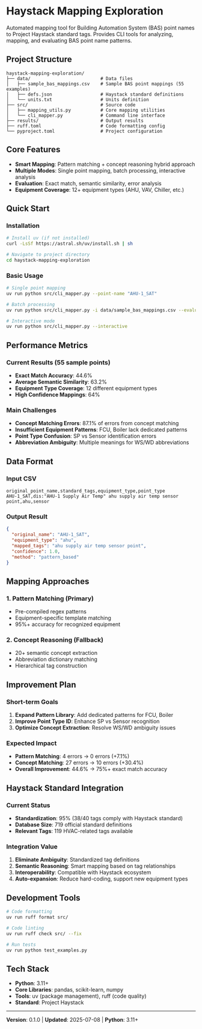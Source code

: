 # Haystack Mapping Exploration

Automated mapping tool for Building Automation System (BAS) point names to Project Haystack standard tags. Provides CLI tools for analyzing, mapping, and evaluating BAS point name patterns.

## Project Structure

```
haystack-mapping-exploration/
├── data/                          # Data files
│   ├── sample_bas_mappings.csv    # Sample BAS point mappings (55 examples)
│   ├── defs.json                  # Haystack standard definitions
│   └── units.txt                  # Units definition
├── src/                           # Source code
│   ├── mapping_utils.py           # Core mapping utilities
│   └── cli_mapper.py              # Command line interface
├── results/                       # Output results
├── ruff.toml                      # Code formatting config
└── pyproject.toml                 # Project configuration
```

## Core Features

- **Smart Mapping**: Pattern matching + concept reasoning hybrid approach
- **Multiple Modes**: Single point mapping, batch processing, interactive analysis
- **Evaluation**: Exact match, semantic similarity, error analysis
- **Equipment Coverage**: 12+ equipment types (AHU, VAV, Chiller, etc.)

## Quick Start

### Installation
```bash
# Install uv (if not installed)
curl -LsSf https://astral.sh/uv/install.sh | sh

# Navigate to project directory
cd haystack-mapping-exploration
```

### Basic Usage
```bash
# Single point mapping
uv run python src/cli_mapper.py --point-name "AHU-1_SAT"

# Batch processing
uv run python src/cli_mapper.py -i data/sample_bas_mappings.csv --evaluate

# Interactive mode
uv run python src/cli_mapper.py --interactive
```

## Performance Metrics

### Current Results (55 sample points)
- **Exact Match Accuracy**: 44.6%
- **Average Semantic Similarity**: 63.2%
- **Equipment Type Coverage**: 12 different equipment types
- **High Confidence Mappings**: 64%

### Main Challenges
- **Concept Matching Errors**: 87.1% of errors from concept matching
- **Insufficient Equipment Patterns**: FCU, Boiler lack dedicated patterns
- **Point Type Confusion**: SP vs Sensor identification errors
- **Abbreviation Ambiguity**: Multiple meanings for WS/WD abbreviations

## Data Format

### Input CSV
```csv
original_point_name,standard_tags,equipment_type,point_type
AHU-1_SAT,dis:"AHU-1 Supply Air Temp" ahu supply air temp sensor point,ahu,sensor
```

### Output Result
```json
{
  "original_name": "AHU-1_SAT",
  "equipment_type": "ahu", 
  "mapped_tags": "ahu supply air temp sensor point",
  "confidence": 1.0,
  "method": "pattern_based"
}
```

## Mapping Approaches

### 1. Pattern Matching (Primary)
- Pre-compiled regex patterns
- Equipment-specific template matching
- 95%+ accuracy for recognized equipment

### 2. Concept Reasoning (Fallback)
- 20+ semantic concept extraction
- Abbreviation dictionary matching
- Hierarchical tag construction

## Improvement Plan

### Short-term Goals
1. **Expand Pattern Library**: Add dedicated patterns for FCU, Boiler
2. **Improve Point Type ID**: Enhance SP vs Sensor recognition
3. **Optimize Concept Extraction**: Resolve WS/WD ambiguity issues

### Expected Impact
- **Pattern Matching**: 4 errors → 0 errors (+7.1%)
- **Concept Matching**: 27 errors → 10 errors (+30.4%)
- **Overall Improvement**: 44.6% → 75%+ exact match accuracy

## Haystack Standard Integration

### Current Status
- **Standardization**: 95% (38/40 tags comply with Haystack standard)
- **Database Size**: 719 official standard definitions
- **Relevant Tags**: 119 HVAC-related tags available

### Integration Value
1. **Eliminate Ambiguity**: Standardized tag definitions
2. **Semantic Reasoning**: Smart mapping based on tag relationships
3. **Interoperability**: Compatible with Haystack ecosystem
4. **Auto-expansion**: Reduce hard-coding, support new equipment types

## Development Tools

```bash
# Code formatting
uv run ruff format src/

# Code linting
uv run ruff check src/ --fix

# Run tests
uv run python test_examples.py
```

## Tech Stack

- **Python**: 3.11+
- **Core Libraries**: pandas, scikit-learn, numpy
- **Tools**: uv (package management), ruff (code quality)
- **Standard**: Project Haystack

---

**Version**: 0.1.0 | **Updated**: 2025-07-08 | **Python**: 3.11+